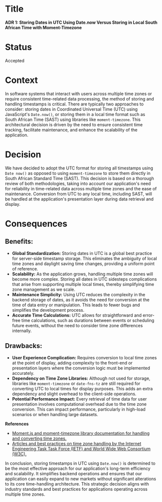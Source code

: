 # Title
**ADR 1: Storing Dates in UTC Using Date.now Versus Storing in Local South African Time with Moment-Timezone**

# Status
Accepted

# Context
In software systems that interact with users across multiple time zones or require consistent time-related data processing, the method of storing and handling timestamps is critical. There are typically two approaches to consider: storing dates in Coordinated Universal Time (UTC) using JavaScript's `Date.now()`, or storing them in a local time format such as South African Time (SAST) using libraries like `moment-timezone`. This architectural decision is driven by the need to ensure consistent time tracking, facilitate maintenance, and enhance the scalability of the application.

# Decision
We have decided to adopt the UTC format for storing all timestamps using `Date now()` as opposed to using `moment-timezone` to store them directly in South African Standard Time (SAST). This decision is based on a thorough review of both methodologies, taking into account our application's need for reliability in time-related data across multiple time zones and the ease of maintenance. Conversion from UTC to any local time, including SAST, will be handled at the application's presentation layer during data retrieval and display.

# Consequences
## Benefits:
- **Global Standardization:** Storing dates in UTC is a global best practice for server-side timestamp storage. This eliminates the ambiguity of local time zones and daylight saving time changes, providing a uniform point of reference.
- **Scalability:** As the application grows, handling multiple time zones will become more complex. Storing all dates in UTC sidesteps complications that arise from supporting multiple local times, thereby simplifying time zone management as we scale.
- **Maintenance Simplicity:** Using UTC reduces the complexity in the backend storage of dates, as it avoids the need for conversion at the time of data entry or manipulation. This leads to fewer bugs and simplifies the development process.
- **Accurate Time Calculations:** UTC allows for straightforward and error-free time calculations, such as durations between events or scheduling future events, without the need to consider time zone differences internally.

## Drawbacks:
- **User Experience Complication:** Requires conversion to local time zones at the point of display, adding complexity to the front-end or presentation layers where the conversion logic must be implemented accurately.
- **Dependency on Time Zone Libraries:** Although not used for storage, libraries like `moment-timezone` or `date-fns-tz` are still required for converting UTC to local times for display purposes. This adds an extra dependency and slight overhead to the client-side operations.
- **Potential Performance Impact:** Every retrieval of time data for user presentation involves computational overhead due to the time zone conversion. This can impact performance, particularly in high-load scenarios or when handling large datasets.

**References**
- [Moment.js and moment-timezone library documentation for handling and converting time zones.](https://momentjs.com/timezone/docs/)
- [Articles and best practices on time zone handling by the Internet Engineering Task Task Force (IETF) and World Wide Web Consortium (W3C).](https://www.w3.org/TR/timezone/)

In conclusion, storing timestamps in UTC using `Date.now()` is determined to be the most effective approach for our application's long-term efficiency and scalability. It simplifies backend operations and ensures that our application can easily expand to new markets without significant alterations to its core time-handling architecture. This strategic decision aligns with industry standards and best practices for applications operating across multiple time zones.